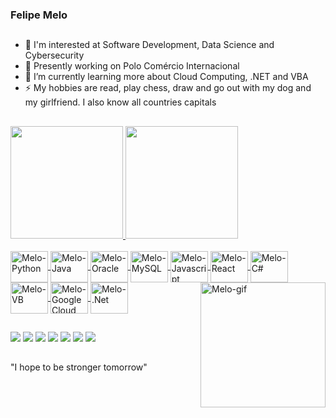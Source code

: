 ### Felipe Melo

##
- 💬 I'm interested at Software Development, Data Science and Cybersecurity
- 🔭 Presently working on Polo Comércio Internacional
- 🌱 I’m currently learning more about Cloud Computing, .NET and VBA
- ⚡ My hobbies are read, play chess, draw and go out with my dog and my girlfriend. I also know all countries capitals
##

<div>
  <a href="https://github.com/fmelods">
  <img height="180em" src="https://github-readme-stats.vercel.app/api?username=fmelods&show_icons=true&theme=dracula&include_all_comits=true&count_private=true"/>
  <img height="180em" src="https://github-readme-stats.vercel.app/api/top-langs/?username=fmelods&layout=compact&langs_count=16&theme=dracula"/>
</div>

<div style="display: inline_block"><br>
  <img align="center" alt="Melo-Python" height="50" width="60" src="https://cdn.jsdelivr.net/gh/devicons/devicon@latest/icons/python/python-original.svg" />
  <img align="center" alt="Melo-Java" height="50" width="60" src="https://cdn.jsdelivr.net/gh/devicons/devicon@latest/icons/java/java-original.svg" />
  <img align="center" alt="Melo-Oracle" height="50" width="60" src="https://cdn.jsdelivr.net/gh/devicons/devicon@latest/icons/oracle/oracle-original.svg" />
  <img align="center" alt="Melo-MySQL" height="50" width="60" src="https://cdn.jsdelivr.net/gh/devicons/devicon@latest/icons/mysql/mysql-original.svg" />
  <img align="center" alt="Melo-Javascript" height="50" width="60" src="https://cdn.jsdelivr.net/gh/devicons/devicon@latest/icons/javascript/javascript-original.svg" />
  <img align="center" alt="Melo-React" height="50" width="60" src="https://cdn.jsdelivr.net/gh/devicons/devicon@latest/icons/react/react-original.svg" />
  <img align="center" alt="Melo-C#" height="50" width="60" src="https://cdn.jsdelivr.net/gh/devicons/devicon@latest/icons/csharp/csharp-original.svg" />
  <img align="center" alt="Melo-VB" height="50" width="60" src="https://cdn.jsdelivr.net/gh/devicons/devicon@latest/icons/visualbasic/visualbasic-original.svg" />
  <img align="center" alt="Melo-GoogleCloud" height="50" width="60" src="https://cdn.jsdelivr.net/gh/devicons/devicon@latest/icons/googlecloud/googlecloud-original.svg" />
  <img align="center" alt="Melo-.Net" height="50" width="60" src="https://cdn.jsdelivr.net/gh/devicons/devicon@latest/icons/dot-net/dot-net-original.svg" />
  <img align="right" alt="Melo-gif" height="200" width="200" src="https://imgur.com/GnIy7FC.gif">
          
##

<div>
  <a href = "mailto:felipemelodesousa4@gmail.com"><img src="https://img.shields.io/badge/Gmail-D14836?style=for-the-badge&logo=gmail&logoColor=white" target="_blank"></a>
  <a href="https://www.linkedin.com/in/felipe-melo-de-sousa/" target="_blank"><img src="https://img.shields.io/badge/LinkedIn-0077B5?style=for-the-badge&logo=linkedin&logoColor=white" target="_blank"></a>
  <a href="https://www.instagram.com/melo_once/" target="_blank"><img src="https://img.shields.io/badge/Instagram-E4405F?style=for-the-badge&logo=instagram&logoColor=white" target="_blank>"></a>
  <a href="https://www.reddit.com/user/Skeller_Yeager" target="_blank"><img src="https://img.shields.io/badge/Reddit-FF4500?style=for-the-badge&logo=reddit&logoColor=white" target="_blank>"></a>
  <a href="https://open.spotify.com/user/veksbsoqbsiwb" target="_blank"><img src="https://img.shields.io/badge/Spotify-1ED760?&style=for-the-badge&logo=spotify&logoColor=white" target="_blank>"></a>
  <a href="https://steamcommunity.com/profiles/76561198336000955/" target="_blank"><img src="https://img.shields.io/badge/Steam-000000?style=for-the-badge&logo=steam&logoColor=white" target="_blank>"></a>
  <a href="https://account.xbox.com/pt-BR/Profile?xr=mebarnav&csrf=w3O6OjTx583vifkKpP575-ajoJpIYM-oeB8GlJrS2_ToME17b8y2VAHs9IHGxoFa_O9t4UjuyjTf6R-4mvcIT3XCRBo1&wa=wsignin1.0" target="_blank"><img src="https://img.shields.io/badge/Xbox-107C10?style=for-the-badge&logo=xbox&logoColor=white" target="_blank>"></a>
</div>

##

"I hope to be stronger tomorrow"
